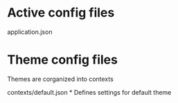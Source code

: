 Active config files
===================
application.json

Theme config files
===================
Themes are corganized into contexts

contexts/default.json
	* Defines settings for default theme
